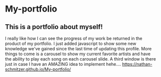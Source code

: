 # My-portfolio
## This is a portfolio about myself!
I really like how I can see the progress of my work be returned in the product of my portfolio. 
I just added javascript to show some new knowledge we've gained since the last time of updating this profile.
More things to come is a carousel to show my current favorite artists and have the ability to play each song on each carousel slide.
A third window is there just in case I have an AMAZING idea to implement hehe....
https://nathan-schmitzer.github.io/My-portfolio/
